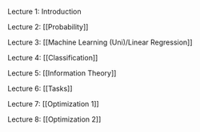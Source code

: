 Lecture 1: Introduction

Lecture 2:  [[Probability]]

Lecture 3: [[Machine Learning (Uni)/Linear Regression]]

Lecture 4: [[Classification]]

Lecture 5: [[Information Theory]]

Lecture 6: [[Tasks]]

Lecture 7: [[Optimization 1]]

Lecture 8: [[Optimization 2]]

